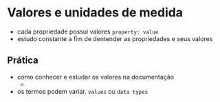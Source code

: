 # Valores e unidades de medida

* cada propriedade possui valores `property: value`
* estudo constante a fim de dentender as propriedades e seus valores

## Prática

* como conhecer e estudar os valores na documentação
    * <color> <length>
* os termos podem variar. `values` ou `data types`